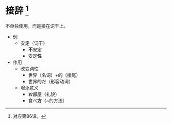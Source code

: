 # 接辞 [^title]

不单独使用，而是接在词干上。
- 例
  - 安定（词干）
    - **不**安定
    - 安定**性**
- 作用
  - 改变词性
    - 世界（名词）+的（接尾）
    - 世界的だ（形容动词）
  - 增添意义
    - **お**部屋（礼貌）
    - 食べ**方**（\~的方法）


[^title]: 对应第86课。

